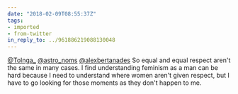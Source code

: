 ```yaml
---
date: "2018-02-09T08:55:37Z"
tags:
- imported
- from-twitter
in_reply_to: ../961886219088130048
---
```

[@Tolnga_](/twitter/#/Tolnga_) [@astro_noms](/twitter/#/astro_noms) [@alexbertanades](/twitter/#/alexbertanades) So equal and equal respect aren't the same in many cases. I find understanding feminism as a man can be hard because I need to understand where women aren't given respect, but I have to go looking for those moments as they don't happen to me.
